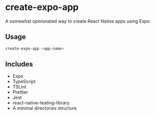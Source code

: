 # create-expo-app

A somewhat opinionated way to create React Native apps using Expo

## Usage

```sh
create-expo-app <app-name>
```

## Includes

- Expo
- TypeScript
- TSLint
- Prettier
- Jest
- react-native-testing-library
- A minimal directories structure
